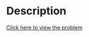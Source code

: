 # Description
[Click here to view the problem](https://www.hackerrank.com/challenges/connected-cell-in-a-grid/problem)
